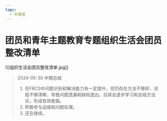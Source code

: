 ```yaml
---
tags:
  - 共青团
---
```


# 团员和青年主题教育专题组织生活会团员整改清单
![[组织生活会团员整改清单.jpg]]
> 2024-05-30 中期总结
> 1. 在FRCS中问题识别和解决能力有一定提升，但仍存在方法不够好，流程不够清晰，导致问题遗漏和缺陷逸出。后续会逐步学习和总结方法论，形成有效套路。
> 2. 积极参与运维和问题处理。
> 3. 还在继续。

